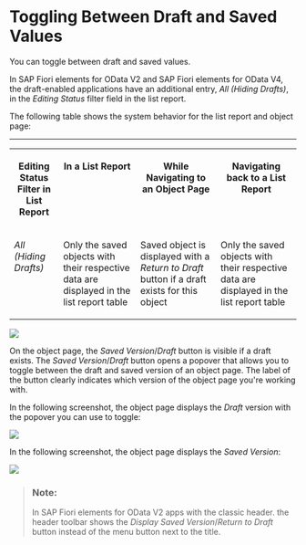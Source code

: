 <!-- loiofd3950a0b251439ab8cd4153d64844b6 -->

# Toggling Between Draft and Saved Values

You can toggle between draft and saved values.

In SAP Fiori elements for OData V2 and SAP Fiori elements for OData V4, the draft-enabled applications have an additional entry, *All \(Hiding Drafts\)*, in the *Editing Status* filter field in the list report.

The following table shows the system behavior for the list report and object page:

****


<table>
<tr>
<th valign="top">

Editing Status Filter in List Report



</th>
<th valign="top">

In a List Report



</th>
<th valign="top">

While Navigating to an Object Page



</th>
<th valign="top">

Navigating back to a List Report



</th>
</tr>
<tr>
<td valign="top">

 *All \(Hiding Drafts\)* 



</td>
<td valign="top">

Only the saved objects with their respective data are displayed in the list report table



</td>
<td valign="top">

Saved object is displayed with a *Return to Draft* button if a draft exists for this object



</td>
<td valign="top">

Only the saved objects with their respective data are displayed in the list report table



</td>
</tr>
</table>

 ![](images/Toggling_Between_Draft_and_Saved_Values_1_6817734.png) 

On the object page, the *Saved Version*/*Draft* button is visible if a draft exists. The *Saved Version*/*Draft* button opens a popover that allows you to toggle between the draft and saved version of an object page. The label of the button clearly indicates which version of the object page you're working with.

In the following screenshot, the object page displays the *Draft* version with the popover you can use to toggle:

 ![](images/Object_Page_Draft_Version_is_Shown_Including_Toggle_Popover_fbdd6a2.png) 

In the following screenshot, the object page displays the *Saved Version*:

 ![](images/Object_Page_Saved_Version_is_Shown_4d6823f.png) 

> ### Note:  
> In SAP Fiori elements for OData V2 apps with the classic header. the header toolbar shows the *Display Saved Version*/*Return to Draft* button instead of the menu button next to the title.


